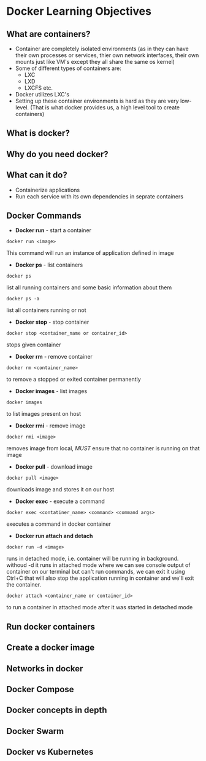# Docker Learning Objectives

## What are containers?
- Container are completely isolated environments (as in they can have their own processes or services, thier own network interfaces, their own mounts just like VM's except they all share the same os kernel)
- Some of different types of containers are:
    - LXC
    - LXD
    - LXCFS
    etc.
- Docker utilizes LXC's
- Setting up these container environments is hard as they are very low-level. (That is what docker provides us, a high level tool to create containers)

## What is docker?

## Why do you need docker?

## What can it do?
- Containerize applications
- Run each service with its own dependencies in seprate containers


## Docker Commands
- **Docker run** - start a container
```
docker run <image>
```
This command will run an instance of application defined in image
- **Docker ps** - list containers
```    
docker ps
```
list all running containers and some basic information about them
```
docker ps -a
```
list all containers running or not
- **Docker stop** - stop container
```
docker stop <container_name or container_id>
```
stops given container
- **Docker rm** - remove container
```
docker rm <container_name>
```
to remove a stopped or exited container permanently
- **Docker images** - list images
```
docker images
```
to list images present on host
- **Docker rmi** - remove image
```
docker rmi <image>
```
removes image from local, *MUST* ensure that no container is running on that image
- **Docker pull** - download image
```
docker pull <image>
```
downloads image and stores it on our host
- **Docker exec** - execute a command
```
docker exec <contatiner_name> <command> <command args>
```
executes a command in docker container
- **Docker run attach and detach**
```
docker run -d <image>
```
runs in detached mode, i.e. container will be running in background.
withoud -d it runs in attached mode where we can see console output of container on our terminal
but can't run commands, we can exit it using Ctrl+C that will also stop the application running in
container and we'll exit the container.
```
docker attach <container_name or container_id>
```
to run a container in attached mode after it was started in detached mode
    

## Run docker containers

## Create a docker image

## Networks in docker

## Docker Compose


## Docker concepts in depth

## Docker Swarm

## Docker vs Kubernetes

